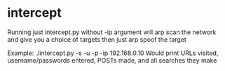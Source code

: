 intercept
========

Running just intercept.py without -ip argument will arp scan the network and give you a choice of targets then just arp spoof the target

Example:
./intercept.py -s -u -p -ip 192.168.0.10
Would print URLs visited, username/passwords entered, POSTs made, and all searches they make
